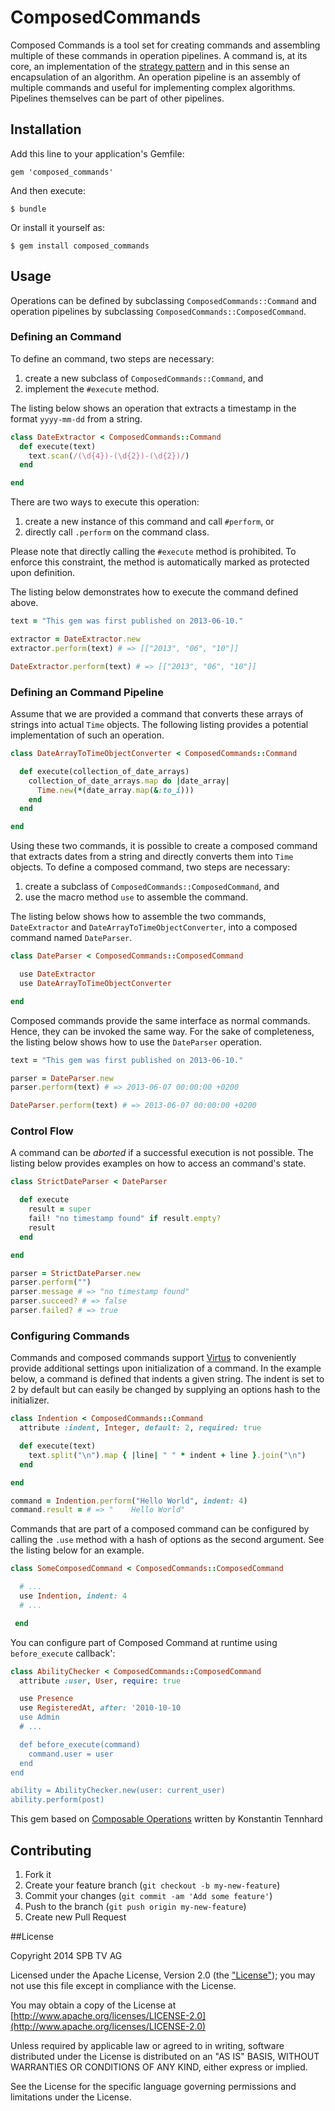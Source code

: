 # ComposedCommands

Composed Commands is a tool set for creating commands and assembling
multiple of these commands in operation pipelines. A command is, at its
core, an implementation of the [strategy
pattern](http://en.wikipedia.org/wiki/Strategy_pattern) and in this sense an
encapsulation of an algorithm. An operation pipeline is an assembly of multiple
commands and useful for implementing complex algorithms. Pipelines themselves
can be part of other pipelines.

## Installation

Add this line to your application's Gemfile:

    gem 'composed_commands'

And then execute:

    $ bundle

Or install it yourself as:

    $ gem install composed_commands

## Usage

Operations can be defined by subclassing `ComposedCommands::Command` and
operation pipelines by subclassing `ComposedCommands::ComposedCommand`.

### Defining an Command

To define an command, two steps are necessary:

1. create a new subclass of `ComposedCommands::Command`, and
2. implement the `#execute` method.

The listing below shows an operation that extracts a timestamp in the format
`yyyy-mm-dd` from a string.

```ruby
class DateExtractor < ComposedCommands::Command
  def execute(text)
    text.scan(/(\d{4})-(\d{2})-(\d{2})/)
  end

end
```

There are two ways to execute this operation:

1. create a new instance of this command and call `#perform`, or
2. directly call `.perform` on the command class.

Please note that directly calling the `#execute`
method is prohibited. To enforce this constraint, the method is automatically
marked as protected upon definition.

The listing below demonstrates how to execute the command defined above.

```ruby
text = "This gem was first published on 2013-06-10."

extractor = DateExtractor.new
extractor.perform(text) # => [["2013", "06", "10"]]

DateExtractor.perform(text) # => [["2013", "06", "10"]]
```

### Defining an Command Pipeline

Assume that we are provided a command that converts these arrays of strings
into actual `Time` objects. The following listing provides a potential
implementation of such an operation.

```ruby
class DateArrayToTimeObjectConverter < ComposedCommands::Command

  def execute(collection_of_date_arrays)
    collection_of_date_arrays.map do |date_array|
      Time.new(*(date_array.map(&:to_i)))
    end
  end

end
```

Using these two commands, it is possible to create a composed command that
extracts dates from a string and directly converts them into `Time` objects. To
define a composed command, two steps are necessary:

1. create a subclass of `ComposedCommands::ComposedCommand`, and
2. use the macro method `use` to assemble the command.

The listing below shows how to assemble the two commands, `DateExtractor` and
`DateArrayToTimeObjectConverter`, into a composed command named `DateParser`.

```ruby
class DateParser < ComposedCommands::ComposedCommand

  use DateExtractor
  use DateArrayToTimeObjectConverter

end
```

Composed commands provide the same interface as normal commands. Hence,
they can be invoked the same way. For the sake of completeness, the listing
below shows how to use the `DateParser` operation.

```ruby
text = "This gem was first published on 2013-06-10."

parser = DateParser.new
parser.perform(text) # => 2013-06-07 00:00:00 +0200

DateParser.perform(text) # => 2013-06-07 00:00:00 +0200
```

### Control Flow

A command can be *aborted* if a successful execution is not
possible. The listing below provides examples on how to access an command's state.

```ruby
class StrictDateParser < DateParser

  def execute
    result = super
    fail! "no timestamp found" if result.empty?
    result
  end

end

parser = StrictDateParser.new
parser.perform("")
parser.message # => "no timestamp found"
parser.succeed? # => false
parser.failed? # => true
```

### Configuring Commands

Commands and composed commands support
[Virtus](https://github.com/solnic/virtus) to conveniently
provide additional settings upon initialization of a command. In the
example below, a command is defined that indents a given string. The indent
is set to 2 by default but can easily be changed by supplying an options hash
to the initializer.

```ruby
class Indention < ComposedCommands::Command
  attribute :indent, Integer, default: 2, required: true

  def execute(text)
    text.split("\n").map { |line| " " * indent + line }.join("\n")
  end

end

command = Indention.perform("Hello World", indent: 4)
command.result = # => "    Hello World"
```

Commands that are part of a composed command can be configured by calling
the `.use` method with a hash of options as the second argument. See the
listing below for an example.

```ruby
class SomeComposedCommand < ComposedCommands::ComposedCommand

  # ...
  use Indention, indent: 4
  # ...

 end
```

You can configure part of Composed Command at runtime using `before_execute` callback':

```ruby
class AbilityChecker < ComposedCommands::ComposedCommand
  attribute :user, User, require: true

  use Presence
  use RegisteredAt, after: '2010-10-10
  use Admin
  # ...

  def before_execute(command)
    command.user = user
  end
end

ability = AbilityChecker.new(user: current_user)
ability.perform(post)
```

This gem based on [Composable Operations](https://github.com/t6d/composable_operations) written by Konstantin Tennhard

## Contributing

1. Fork it
2. Create your feature branch (`git checkout -b my-new-feature`)
3. Commit your changes (`git commit -am 'Add some feature'`)
4. Push to the branch (`git push origin my-new-feature`)
5. Create new Pull Request

##License

Copyright 2014 SPB TV AG

Licensed under the Apache License, Version 2.0 (the ["License"](LICENSE)); you may not use this file except in compliance with the License.

You may obtain a copy of the License at [http://www.apache.org/licenses/LICENSE-2.0](http://www.apache.org/licenses/LICENSE-2.0)

Unless required by applicable law or agreed to in writing, software distributed under the License is distributed on an "AS IS" BASIS, WITHOUT WARRANTIES OR CONDITIONS OF ANY KIND, either express or implied. 

See the License for the specific language governing permissions and limitations under the License.

